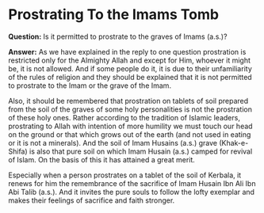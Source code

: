 Prostrating To the Imams Tomb
=============================

**Question:** Is it permitted to prostrate to the graves of Imams
(a.s.)?

**Answer:** As we have explained in the reply to one question
prostration is restricted only for the Almighty Allah and except for
Him, whoever it might be, it is not allowed. And if some people do it,
it is due to their unfamiliarity of the rules of religion and they
should be explained that it is not permitted to prostrate to the Imam or
the grave of the Imam.

Also, it should be remembered that prostration on tablets of soil
prepared from the soil of the graves of some holy personalities is not
the prostration of these holy ones. Rather according to the tradition of
Islamic leaders, prostrating to Allah with intention of more humility we
must touch our head on the ground or that which grows out of the earth
(and not used in eating or it is not a minerals). And the soil of Imam
Husains (a.s.) grave (Khak-e-Shifa) is also that pure soil on which Imam
Husain (a.s.) camped for revival of Islam. On the basis of this it has
attained a great merit.

Especially when a person prostrates on a tablet of the soil of Kerbala,
it renews for him the remembrance of the sacrifice of Imam Husain Ibn
Ali Ibn Abi Talib (a.s.). And it invites the pure souls to follow the
lofty exemplar and makes their feelings of sacrifice and faith stronger.

 
